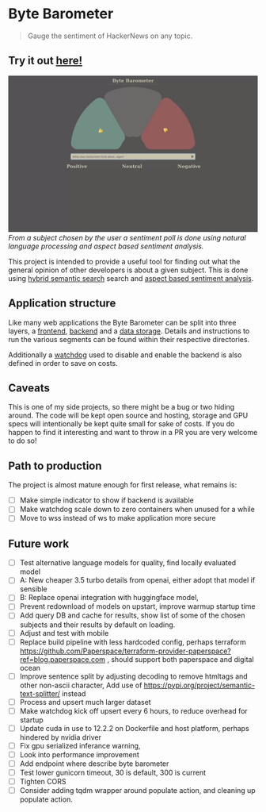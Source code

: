 # Byte Barometer

> Gauge the sentiment of HackerNews on any topic.

## Try it out [here!](https://byte-barometer.com)

![Current UI of the Byte Barometer](/bytebarometer.gif?raw=true)
_From a subject chosen by the user a sentiment poll is done using natural language processing and aspect based sentiment analysis._

This project is intended to provide a useful tool for finding out what the general opinion of other developers is about a given subject. This is done using [hybrid semantic search](https://docs.pinecone.io/docs/hybrid-search) search and [aspect based sentiment analysis](https://github.com/yangheng95/PyABSA).

## Application structure

Like many web applications the Byte Barometer can be split into three layers, a [frontend](./frontend/README.md), [backend](./backend/README.md) and a [data storage](https://www.pinecone.io/). Details and instructions to run the various segments can be found within their respective directories.

Additionally a [watchdog](./watchdog/README.md) used to disable and enable the backend is also defined in order to save on costs.

## Caveats

This is one of my side projects, so there might be a bug or two hiding around. The code will be kept open source and hosting, storage and GPU specs will intentionally be kept quite small for sake of costs. If you do happen to find it interesting and want to throw in a PR you are very welcome to do so!

## Path to production

The project is almost mature enough for first release, what remains is:

- [ ] Make simple indicator to show if backend is available
- [ ] Make watchdog scale down to zero containers when unused for a while
- [ ] Move to wss instead of ws to make application more secure

## Future work

- [ ] Test alternative language models for quality, find locally evaluated model
- [ ] A: New cheaper 3.5 turbo details from openai, either adopt that model if sensible
- [ ] B: Replace openai integration with huggingface model,
- [ ] Prevent redownload of models on upstart, improve warmup startup time
- [ ] Add query DB and cache for results, show list of some of the chosen subjects and their results by default on loading.
- [ ] Adjust and test with mobile
- [ ] Replace build pipeline with less hardcoded config, perhaps terraform https://github.com/Paperspace/terraform-provider-paperspace?ref=blog.paperspace.com , should support both paperspace and digital ocean
- [ ] Improve sentence split by adjusting decoding to remove htmltags and other non-ascii character, Add use of https://pypi.org/project/semantic-text-splitter/ instead
- [ ] Process and upsert much larger dataset
- [ ] Make watchdog kick off upsert every 6 hours, to reduce overhead for startup
- [ ] Update cuda in use to 12.2.2 on Dockerfile and host platform, perhaps hindered by nvidia driver
- [ ] Fix gpu serialized inferance warning,
- [ ] Look into performance improvement
- [ ] Add endpoint where describe byte barometer
- [ ] Test lower gunicorn timeout, 30 is default, 300 is current
- [ ] Tighten CORS
- [ ] Consider adding tqdm wrapper around populate action, and cleaning up populate action.
